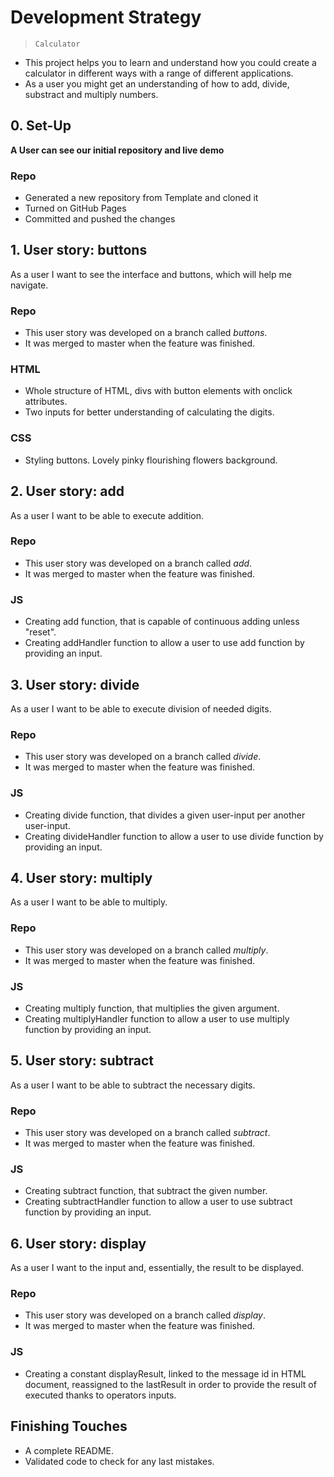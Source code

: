 # Development Strategy

> `Calculator`

- This project helps you to learn and understand how you could create a calculator in different ways with a range of different applications.
- As a user you might get an understanding of how to add, divide, substract and multiply numbers.




## 0. Set-Up

__A User can see our initial repository and live demo__

### Repo

- Generated a new repository from Template and cloned it
- Turned on GitHub Pages
- Committed and pushed the changes


## 1. User story: buttons

As a user I want to see the interface and buttons, which will help me navigate.

### Repo

- This user story was developed on a branch called _buttons_.
- It was merged to master when the feature was finished.

### HTML

- Whole structure of HTML, divs with button elements with onclick attributes.
- Two inputs for better understanding of calculating the digits.


### CSS

- Styling buttons. Lovely pinky flourishing flowers background.


## 2. User story: add

As a user I want to be able to execute addition.

### Repo

- This user story was developed on a branch called _add_.
- It was merged to master when the feature was finished.

### JS

- Creating add function, that is capable of continuous adding unless "reset".
- Creating addHandler function to allow a user to use add function by providing an input.


## 3. User story: divide

As a user I want to be able to execute division of needed digits.

### Repo

- This user story was developed on a branch called _divide_.
- It was merged to master when the feature was finished.

### JS

- Creating divide function, that divides a given user-input per another user-input.
- Creating divideHandler function to allow a user to use divide function by providing an input.

## 4. User story: multiply

As a user I want to be able to multiply.

### Repo

- This user story was developed on a branch called _multiply_.
- It was merged to master when the feature was finished.

### JS

- Creating multiply function, that multiplies the given argument.
- Creating multiplyHandler function to allow a user to use multiply function by providing an input.

## 5. User story: subtract

As a user I want to be able to subtract the necessary digits.

### Repo

- This user story was developed on a branch called _subtract_.
- It was merged to master when the feature was finished.

### JS

- Creating subtract function, that subtract the given number.
- Creating subtractHandler function to allow a user to use subtract function by providing an input.


## 6. User story: display

As a user I want to the input and, essentially, the result to be displayed.
### Repo

- This user story was developed on a branch called _display_.
- It was merged to master when the feature was finished.

### JS

- Creating a constant displayResult, linked to the message id in HTML document, reassigned to the lastResult in order to provide the result of executed thanks to operators inputs.


## Finishing Touches

- A complete README.
- Validated code to check for any last mistakes.